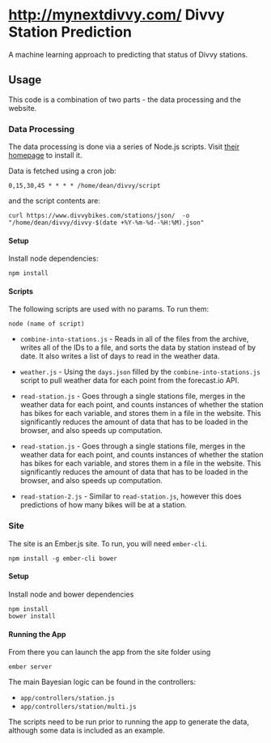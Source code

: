 # http://mynextdivvy.com/ Divvy Station Prediction

A machine learning approach to predicting that status of Divvy stations.

## Usage

This code is a combination of two parts - the data processing and the website.

### Data Processing

The data processing is done via a series of Node.js scripts.
Visit [their homepage](http://nodejs.org/) to install it.

Data is fetched using a cron job:

```crontab
0,15,30,45 * * * * /home/dean/divvy/script
```

and the script contents are:

```shell
curl https://www.divvybikes.com/stations/json/  -o "/home/dean/divvy/divvy-$(date +%Y-%m-%d--%H:%M).json"
```

#### Setup

Install node dependencies:

```
npm install
```

#### Scripts

The following scripts are used with no params. To run them:

```
node (name of script)
```

* `combine-into-stations.js` - Reads in all of
the files from the archive, writes all of the IDs to a file,
and sorts the data by station instead of by date. It also writes
a list of days to read in the weather data.

* `weather.js` - Using the `days.json` filled by the `combine-into-stations.js`
script to pull weather data for each point from the forecast.io API.

* `read-station.js` - Goes through a single stations
file, merges in the weather data for each point, and
counts instances of whether the station has bikes for
each variable, and stores them in a file in the website.
This significantly reduces the amount of data that has to be
loaded in the browser, and also speeds up computation.

* `read-station.js` - Goes through a single stations
file, merges in the weather data for each point, and
counts instances of whether the station has bikes for
each variable, and stores them in a file in the website.
This significantly reduces the amount of data that has to be
loaded in the browser, and also speeds up computation.

* `read-station-2.js` - Similar to `read-station.js`, however
this does predictions of how many bikes will be at a station.

### Site

The site is an Ember.js site. To run, you will need `ember-cli`.

```
npm install -g ember-cli bower
```

#### Setup

Install node and bower dependencies

```
npm install
bower install
```

#### Running the App

From there you can launch the app from the site folder using

```
ember server
```

The main Bayesian logic can be found in the controllers:

* `app/controllers/station.js`
* `app/controllers/station/multi.js`

The scripts need to be run prior to running the app to generate the data,
although some data is included as an example.
